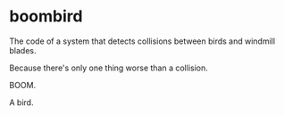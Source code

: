 # boombird
The code of a system that detects collisions between birds and windmill blades.

Because there's only one thing worse than a collision.

BOOM.

A bird.